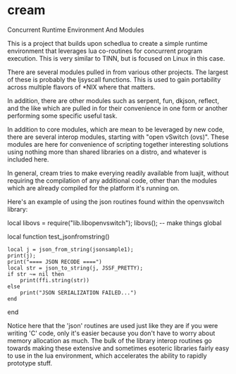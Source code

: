 # cream
Concurrent Runtime Environment And Modules

This is a project that builds upon schedlua to create a simple 
runtime environment that leverages lua co-routines for concurrent
program execution.  This is very similar to TINN, but is focused
on Linux in this case.

There are several modules pulled in from various other projects.
The largest of these is probably the ljsyscall functions.  This is
used to gain portability across multiple flavors of *NIX where
that matters.

In addition, there are other modules such as serpent, fun, dkjson,
reflect, and the like which are pulled in for their convenience in
one form or another performing some specific useful task.

In addition to core modules, which are mean to be leveraged by new code,
there are several interop modules, starting with "open vSwitch (ovs)".
These modules are here for convenience of scripting together interesting
solutions using nothing more than shared libraries on a distro, and 
whatever is included here.

In general, cream tries to make everying readily available from luajit,
without requiring the compilation of any additional code, other than the
modules which are already compiled for the platform it's running on.

Here's an example of using the json routines found within the 
openvswitch library:

local libovs = require("lib.libopenvswitch");
libovs();	-- make things global

local function test_jsonfromstring()

	local j = json_from_string(jsonsample1);
	print(j);
	print("==== JSON RECODE ====")
	local str = json_to_string(j, JSSF_PRETTY);
	if str ~= nil then
		print(ffi.string(str))
	else
		print("JSON SERIALIZATION FAILED...")
	end
end

Notice here that the 'json' routines are used just like they are if
you were writing 'C' code, only it's easier because you don't have to 
worry about memory allocation as much.  The bulk of the library interop
routines go towards making these extensive and sometimes esoteric libraries
fairly easy to use in the lua environment, which accelerates the ability
to rapidly prototype stuff.

